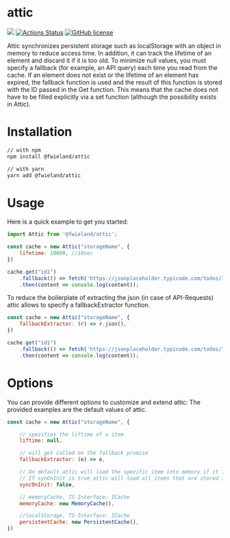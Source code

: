 # attic

![](https://badge.fury.io/js/%40fwieland%2Fattic.svg)
[![Actions Status](https://github.com/FelixWieland/attic/workflows/Test/badge.svg)](https://github.com/FelixWieland/attic/actions)
[![GitHub license](https://img.shields.io/github/license/Naereen/StrapDown.js.svg)](https://github.com/FelixWieland/attic/blob/master/LICENSE)

Attic synchronizes persistent storage such as localStorage with an object in memory to reduce access time. In addition, it can track the lifetime of an element and discard it if it is too old. To minimize null values, you must specify a fallback (for example, an API query) each time you read from the cache. If an element does not exist or the lifetime of an element has expired, the fallback function is used and the result of this function is stored with the ID passed in the Get function. This means that the cache does not have to be filled explicitly via a set function (although the possibility exists in Attic).

# Installation
```sh
// with npm
npm install @fwieland/attic

// with yarn
yarn add @fwieland/attic
```

# Usage

Here is a quick example to get you started:

```js
import Attic from '@fwieland/attic';

const cache = new Attic("storageName", {
	lifetime: 10000, //10sec
})

cache.get("id1")
	.fallback(() => fetch('https://jsonplaceholder.typicode.com/todos/1').then(r => r.json())
	.then(content => console.log(content));

```

To reduce the boilerplate of extracting the json (in case of API-Requests) attic allows to specify a fallbackExtractor function.

```js
const cache = new Attic("storageName", {
	fallbackExtractor: (r) => r.json(),
})

cache.get("id1")
	.fallback(() => fetch('https://jsonplaceholder.typicode.com/todos/1'))
	.then(content => console.log(content));

```

# Options

You can provide different options to customize and extend attic:
The provided examples are the default values of attic.

```js
const cache = new Attic("storageName", {

	// spezifies the liftime of a item
	liftime: null,

	// will get called on the fallback promise
	fallbackExtractor: (e) => e, 

	// On default attic will load the spezific item into memory if it is the first time requested.
	// If synOnInit is true attic will load all items that are stored in the persitentCache into the memoryCache.
	syncOnInit: false, 

	// memoryCache, TS-Interface: ICache
	memoryCache: new MemoryCache(),	

	//localStorage, TS-Interface: ICache
	persistentCache: new PersistentCache(), 
})

```

